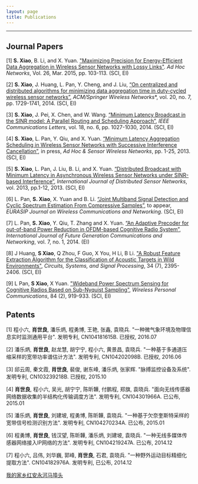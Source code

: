 ```yaml
---
layout: page
title: Publications
---
```

***
Journal Papers
-------------

 [1] **S. Xiao**, B. Li, and X. Yuan. ["Maximizing Precision for Energy-Efficient Data
 Aggregation in Wireless Sensor Networks with Lossy Links"](http://www.sciencedirect.com/science/article/pii/S1570870514002662).  *Ad Hoc Networks*, Vol. 26, Mar. 2015, pp. 103-113. (SCI, EI)

 [2] **S. Xiao**, J. Huang, L. Pan, Y. Cheng, and J. Liu, [“On centralized and distributed algorithms for
minimizing data aggregation time in duty-cycled wireless sensor networks”](http://link.springer.com/article/10.1007/s11276-014-0706-1), *ACM/Springer Wireless
Networks**, vol. 20, no. 7, pp. 1729-1741, 2014. (SCI, EI)

 [3] **S. Xiao**, J. Pei, X. Chen, and W. Wang. [“Minimum Latency Broadcast in the SINR model: A
Parallel Routing and Scheduling Approach”](http://ieeexplore.ieee.org/document/6799180/?arnumber=6799180&tag=1), *IEEE Communications Letters*, vol. 18, no. 6, pp.
1027-1030, 2014. (SCI, EI)

 [4] **S. Xiao**, L. Pan, Y. Qiu, and X. Yuan. [“Minimum Latency Aggregation Scheduling in Wireless
Sensor Networks with Successive Interference Cancellation”](http://web.a.ebscohost.com/abstract?site=ehost&scope=site&jrnl=15519899&AN=102345163&h=LV%2f6tYx73oa6e%2f2C6lmBV%2brNHqJe48EQESGV3AHjKU3QHvmp%2bTGPJwLrbkptgNnsi0ONkvuXrlZ9zAk1PwSlfQ%3d%3d&crl=c&resultLocal=ErrCrlNoResults&resultNs=Ehost&crlhashurl=login.aspx%3fdirect%3dtrue%26profile%3dehost%26scope%3dsite%26authtype%3dcrawler%26jrnl%3d15519899%26AN%3d102345163), in press, *Ad Hoc & Sensor Wireless
Networks*, pp. 1-25, 2013. (SCI, EI)

 [5] **S. Xiao**, L. Pan, J. Liu, B. Li, and X. Yuan. [“Distributed Broadcast with Minimum Latency in
Asynchronous Wireless Sensor Networks under SINR-based Interference”](http://www.hindawi.com/journals/ijdsn/2013/506797/abs/), *International Journal of
Distributed Sensor Networks*, vol. 2013, pp.1-12, 2013. (SCI, EI)

 [6] L. Pan, **S. Xiao**, X. Yuan and B. Li. [“Joint Multiband Signal Detection and Cyclic Spectrum
Estimation From Compressive Samples”](http://link.springer.com/article/10.1186/1687-1499-2014-218), to appear, *EURASIP Journal on Wireless Communications
and Networking*. (SCI, EI)

 [7] L. Pan, **S. Xiao**, Y. Qiu, T. Zhang and X. Yuan. [“An Adaptive Precoder for out-of-band Power
Reduction in OFDM-based Cognitive Radio System”](http://citeseerx.ist.psu.edu/viewdoc/download?doi=10.1.1.641.5995&rep=rep1&type=pdf), *International Journal of Future Generation
Communications and Networking*, vol. 7, no. 1, 2014. (EI)

 [8] J Huang, **S Xiao**, Q Zhou, F Guo, X You, H Li, B Li. ["A Robust Feature Extraction Algorithm for the
 Classification of Acoustic Targets in Wild Environments"](http://rd.springer.com/article/10.1007/s00034-014-9953-8), *Circuits, Systems,
 and Signal Processing*, 34 (7), 2395-2406. (SCI, EI)

 [9] L Pan, **S Xiao**, X Yuan. ["Wideband Power Spectrum Sensing for Cognitive Radios Based on
 Sub-Nyquist Sampling"](http://link.springer.com/article/10.1007/s11277-015-2668-8), *Wireless Personal Communications*, 84 (2), 919-933. (SCI, EI)

 Patents
------------

[1] 程小六, **肖世良**, 潘乐炳, 程勇博, 王艳, 张鑫, 袁晓兵. "一种微气象环境及物理信息实时监测通用平台". 发明专利, CN104181615B. 已授权, 2016.07

[2] 潘乐炳, **肖世良**, 赵龙慧, 胡宁宁, 程小六, 黄景昌, 袁晓兵. "一种基于多通道压缩采样的宽带功率谱估计方法". 发明专利, CN104202098B. 已授权, 2016.06

[3] 邱云周, 秦文霞, **肖世良**, 裴俊, 谢东峰, 潘乐炳, 张家辉. "脉搏监控设备及系统". 发明专利, CN103239218B. 已授权, 2015.10

[4] **肖世良**, 程小六, 吴光, 胡宁宁, 陈昕韡, 付鹏程, 郑旗, 袁晓兵. "面向无线传感器网络数据收集的半结构化传输调度方法". 发明专利, CN104301966A. 已公布, 2015.01

[5] 潘乐炳, **肖世良**, 刘建坡, 程勇博, 陈昕韡, 袁晓兵. "一种基于欠奈奎斯特采样的宽带信号检测识别方法". 发明专利, CN104270234A. 已公布, 2015.01

[6] 程勇博, **肖世良**, 钱汉望, 陈昕韡, 潘乐炳, 刘建坡, 袁晓兵. "一种无线多媒体传感器网络接入IP网络的方法". 发明专利, CN104219247A. 已公布, 2014.12

[7] 程小六, 吕伟, 刘华巍, 郭峰, **肖世良**, 石君, 袁晓兵. "一种野外运动目标精细化提取方法". CN104182976A. 发明专利, 已公布, 2014.12

[我的家乡红安永河马埠头](https://slxiao.github.io/presentations/MyHometownMabutou.pdf)
